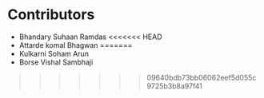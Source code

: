 # Contributors

- Bhandary Suhaan Ramdas
<<<<<<< HEAD
- Attarde komal Bhagwan
=======
- Kulkarni Soham Arun
- Borse Vishal Sambhaji
>>>>>>> 09640bdb73bb06062eef5d055c9725b3b8a97f41
